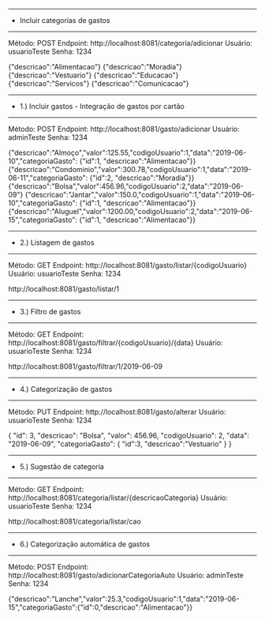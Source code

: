 
********************************
* Incluir categorias de gastos 
********************************
Método: POST
Endpoint: http://localhost:8081/categoria/adicionar
Usuário: usuarioTeste
Senha: 1234

{"descricao":"Alimentacao"}
{"descricao":"Moradia"}
{"descricao":"Vestuario"}
{"descricao":"Educacao"}
{"descricao":"Servicos"}
{"descricao":"Comunicacao"}


********************************************************
* 1.) Incluir gastos - Integração de gastos por cartão 
********************************************************
Método: POST
Endpoint: http://localhost:8081/gasto/adicionar
Usuário: adminTeste
Senha: 1234

{"descricao":"Almoço","valor":125.55,"codigoUsuario":1,"data":"2019-06-10","categoriaGasto": {"id":1, "descricao":"Alimentacao"}}
{"descricao":"Condominio","valor":300.78,"codigoUsuario":1,"data":"2019-06-11","categoriaGasto": {"id":2, "descricao":"Moradia"}}
{"descricao":"Bolsa","valor":456.96,"codigoUsuario":2,"data":"2019-06-09"}
{"descricao":"Jantar","valor":150.0,"codigoUsuario":1,"data":"2019-06-10","categoriaGasto": {"id":1, "descricao":"Alimentacao"}}
{"descricao":"Aluguel","valor":1200.00,"codigoUsuario":2,"data":"2019-06-15","categoriaGasto": {"id":1, "descricao":"Alimentacao"}}


**************************
* 2.) Listagem de gastos 
************************** 
Método: GET
Endpoint: http://localhost:8081/gasto/listar/{codigoUsuario}
Usuário: usuarioTeste
Senha: 1234

http://localhost:8081/gasto/listar/1
 
 
************************
* 3.) Filtro de gastos 
************************ 
Método: GET
Endpoint: http://localhost:8081/gasto/filtrar/{codigoUsuario}/{data}
Usuário: usuarioTeste
Senha: 1234

http://localhost:8081/gasto/filtrar/1/2019-06-09


*******************************
* 4.) Categorização de gastos 
*******************************
Método: PUT
Endpoint: http://localhost:8081/gasto/alterar
Usuário: usuarioTeste
Senha: 1234

{
 "id": 3,
 "descricao": "Bolsa",
 "valor": 456.96,
 "codigoUsuario": 2,
 "data": "2019-06-09",
 "categoriaGasto": {
    "id":3,
    "descricao":"Vestuario"
  }
}


*****************************
* 5.) Sugestão de categoria 
*****************************
Método: GET
Endpoint: http://localhost:8081/categoria/listar/{descricaoCategoria}
Usuário: usuarioTeste
Senha: 1234

http://localhost:8081/categoria/listar/cao


******************************************
* 6.) Categorização automática de gastos 
******************************************
Método: POST
Endpoint: http://localhost:8081/gasto/adicionarCategoriaAuto
Usuário: adminTeste
Senha: 1234

{"descricao":"Lanche","valor":25.3,"codigoUsuario":1,"data":"2019-06-15","categoriaGasto":{"id":0,"descricao":"Alimentacao"}}
